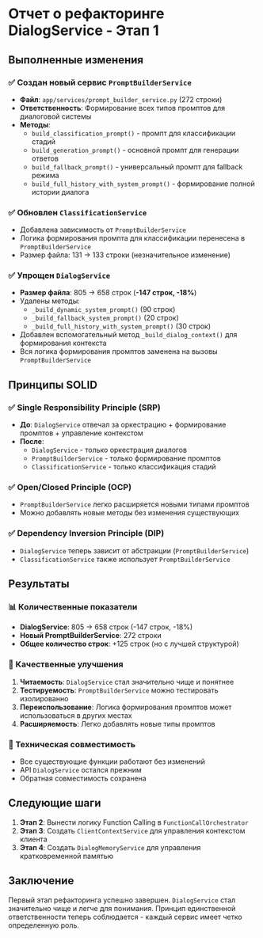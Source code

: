 # Отчет о рефакторинге DialogService - Этап 1

## Выполненные изменения

### ✅ Создан новый сервис `PromptBuilderService`
- **Файл**: `app/services/prompt_builder_service.py` (272 строки)
- **Ответственность**: Формирование всех типов промптов для диалоговой системы
- **Методы**:
  - `build_classification_prompt()` - промпт для классификации стадий
  - `build_generation_prompt()` - основной промпт для генерации ответов
  - `build_fallback_prompt()` - универсальный промпт для fallback режима
  - `build_full_history_with_system_prompt()` - формирование полной истории диалога

### ✅ Обновлен `ClassificationService`
- Добавлена зависимость от `PromptBuilderService`
- Логика формирования промпта для классификации перенесена в `PromptBuilderService`
- Размер файла: 131 → 133 строки (незначительное изменение)

### ✅ Упрощен `DialogService`
- **Размер файла**: 805 → 658 строк (**-147 строк, -18%**)
- Удалены методы:
  - `_build_dynamic_system_prompt()` (90 строк)
  - `_build_fallback_system_prompt()` (20 строк)
  - `_build_full_history_with_system_prompt()` (30 строк)
- Добавлен вспомогательный метод `_build_dialog_context()` для формирования контекста
- Вся логика формирования промптов заменена на вызовы `PromptBuilderService`

## Принципы SOLID

### ✅ Single Responsibility Principle (SRP)
- **До**: `DialogService` отвечал за оркестрацию + формирование промптов + управление контекстом
- **После**: 
  - `DialogService` - только оркестрация диалогов
  - `PromptBuilderService` - только формирование промптов
  - `ClassificationService` - только классификация стадий

### ✅ Open/Closed Principle (OCP)
- `PromptBuilderService` легко расширяется новыми типами промптов
- Можно добавлять новые методы без изменения существующих

### ✅ Dependency Inversion Principle (DIP)
- `DialogService` теперь зависит от абстракции (`PromptBuilderService`)
- `ClassificationService` также использует `PromptBuilderService`

## Результаты

### 📊 Количественные показатели
- **DialogService**: 805 → 658 строк (-147 строк, -18%)
- **Новый PromptBuilderService**: 272 строки
- **Общее количество строк**: +125 строк (но с лучшей структурой)

### 🎯 Качественные улучшения
1. **Читаемость**: `DialogService` стал значительно чище и понятнее
2. **Тестируемость**: `PromptBuilderService` можно тестировать изолированно
3. **Переиспользование**: Логика формирования промптов может использоваться в других местах
4. **Расширяемость**: Легко добавлять новые типы промптов

### 🔧 Техническая совместимость
- Все существующие функции работают без изменений
- API `DialogService` остался прежним
- Обратная совместимость сохранена

## Следующие шаги

1. **Этап 2**: Вынести логику Function Calling в `FunctionCallOrchestrator`
2. **Этап 3**: Создать `ClientContextService` для управления контекстом клиента
3. **Этап 4**: Создать `DialogMemoryService` для управления кратковременной памятью

## Заключение

Первый этап рефакторинга успешно завершен. `DialogService` стал значительно чище и легче для понимания. Принцип единственной ответственности теперь соблюдается - каждый сервис имеет четко определенную роль.
